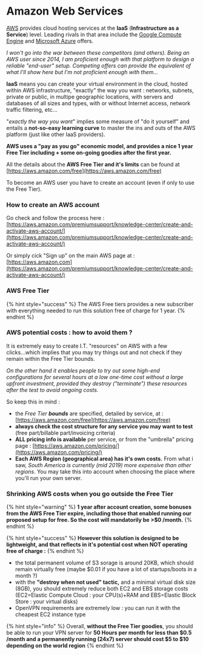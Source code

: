 # Amazon Web Services

[AWS](https://aws.amazon.com/) provides cloud hosting services at the **IaaS** \(**Infrastructure as a Service**\) level. Leading rivals in that area include the [Google Compute Engine](https://cloud.google.com/compute/) and [Microsoft Azure](https://azure.microsoft.com/) offers.

_I won't go into the war between these competitors \(and others\).  Being an AWS user since 2014, I am proficient enough  with that platform to design a reliable "end-user" setup.  Competing offers can provide the equivalent of what I'll show here but I'm not proficient enough with them..._



**IaaS** means you can create your virtual environment in the cloud, hosted within AWS infrastructure, "exactly" the way you want : networks, subnets, private or public, in multipe geographic locations, with servers and databases of all sizes and types, with or without Internet access, network traffic filtering, etc...

"_exactly the way you want_" implies some measure of "do it yourself" and entails a **not-so-easy learning curve** to master the ins and outs of the AWS platform \(just like other IaaS providers\).

**AWS uses a "pay as you go" economic model, and provides a nice 1 year Free Tier including + some on-going goodies after the first year.**

All the details about the **AWS Free Tier and it's limits** can be found at [https://aws.amazon.com/free](https://aws.amazon.com/free)

To become an AWS user you have to create an account \(even if only to use the Free Tier\).

### How to create an AWS account

Go check and follow the process here : [https://aws.amazon.com/premiumsupport/knowledge-center/create-and-activate-aws-account/](https://aws.amazon.com/premiumsupport/knowledge-center/create-and-activate-aws-account/)

Or simply cick "Sign up" on the main AWS page at : [https://aws.amazon.com](https://aws.amazon.com/premiumsupport/knowledge-center/create-and-activate-aws-account/)



### AWS Free Tier

{% hint style="success" %}
The AWS Free tiers provides a new subscriber with everything needed to run this solution free of charge for 1 year.
{% endhint %}



### AWS potential costs : how to avoid them ?

It is extremely easy to create I.T. "resources" on AWS with a few clicks...which implies that you may try things out and not check if they remain within the Free Tier bounds.

_On the other hand it enables people to try out some high-end configurations for several hours at a low one-time cost without a large upfront investment, provided they destroy \("terminate"\) these resources after the test to avoid ongoing costs._

So keep this in mind :

* the _Free Tier **bounds**_ are specified, detailed by service, at : [https://aws.amazon.com/free](https://aws.amazon.com/free)
* **always check the cost structure for any service you may want to test** \(free part/billable part/invoicing criteria\)
* **ALL pricing info is available** per service, or from the "umbrella" pricing page : [https://aws.amazon.com/pricing/](https://aws.amazon.com/pricing/)
* **Each AWS Region \(geographical area\) has it's own costs.** From what i saw, _South America is currently \(mid 2019\) more expensive than other regions_.  You may take this into account when choosing the place where you'll run your own server.



### Shrinking AWS costs when you go outside the Free Tier

{% hint style="warning" %}
**1 year after account creation, some bonuses from the AWS Free Tier expire, including those that enabled running our proposed setup for free.  So the cost will mandatorily be &gt;$0 /month.**
{% endhint %}

{% hint style="success" %}
**However this solution is designed to be lightweight, and that reflects in it's potential cost when NOT operating free of charge :**
{% endhint %}

* the total permanent volume of S3 sorage is around 20KB, which should remain virtually free \(maybe $0.01 if you have a lot of startups/boots in a month ?\)
* with the **"destroy when not used" tactic,** and a minimal virtual disk size \(8GB\), you should extremely reduce both EC2 and EBS storage costs \(EC2=Elastic Compute Cloud : your CPU\(s\)+RAM and EBS=Elastic Block Store : your virtual disks\)
* OpenVPN requirements are extremely low : you can run it with the cheapest EC2 instance type

{% hint style="info" %}
Overall, **without the Free Tier goodies**, you should be able to run your VPN server for **50 Hours per month for less than $0.5 /month and a permanently running \(24x7\) server should cost $5 to $10 depending on the world region**
{% endhint %}



